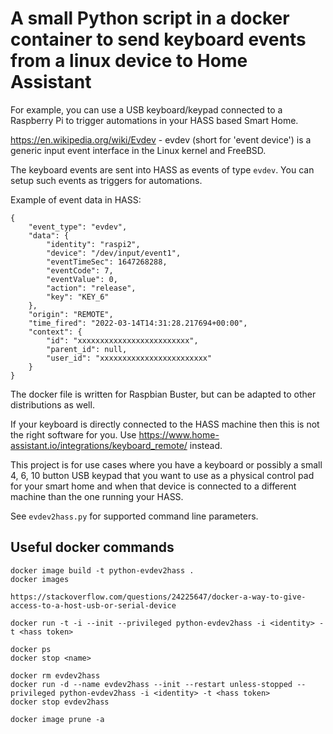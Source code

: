 # A small Python script in a docker container to send keyboard events from a linux device to Home Assistant

For example, you can use a USB keyboard/keypad connected to a Raspberry Pi to trigger automations in your HASS based Smart Home.

https://en.wikipedia.org/wiki/Evdev - evdev (short for 'event device') is a generic input event interface in the Linux kernel and FreeBSD.

The keyboard events are sent into HASS as events of type ``evdev``. You can setup such events as triggers for automations.

Example of event data in HASS:

```
{
    "event_type": "evdev",
    "data": {
        "identity": "raspi2",
        "device": "/dev/input/event1",
        "eventTimeSec": 1647268288,
        "eventCode": 7,
        "eventValue": 0,
        "action": "release",
        "key": "KEY_6"
    },
    "origin": "REMOTE",
    "time_fired": "2022-03-14T14:31:28.217694+00:00",
    "context": {
        "id": "xxxxxxxxxxxxxxxxxxxxxxxxx",
        "parent_id": null,
        "user_id": "xxxxxxxxxxxxxxxxxxxxxxxx"
    }
}
```

The docker file is written for Raspbian Buster, but can be adapted to other distributions as well.

If your keyboard is directly connected to the HASS machine then this is not the right software for you. Use https://www.home-assistant.io/integrations/keyboard_remote/ instead.

This project is for use cases where you have a keyboard or possibly a small 4, 6, 10 button USB keypad that you want to use as a physical control pad for your smart home and when that device is connected to a different machine than the one running your HASS.

See ``evdev2hass.py`` for supported command line parameters.

## Useful docker commands

```
docker image build -t python-evdev2hass .
docker images

https://stackoverflow.com/questions/24225647/docker-a-way-to-give-access-to-a-host-usb-or-serial-device

docker run -t -i --init --privileged python-evdev2hass -i <identity> -t <hass token>

docker ps
docker stop <name>

docker rm evdev2hass
docker run -d --name evdev2hass --init --restart unless-stopped --privileged python-evdev2hass -i <identity> -t <hass token>
docker stop evdev2hass

docker image prune -a
```
